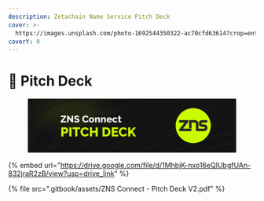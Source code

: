 ```yaml
---
description: Zetachain Name Service Pitch Deck
cover: >-
  https://images.unsplash.com/photo-1692544350322-ac70cfd63614?crop=entropy&cs=srgb&fm=jpg&ixid=M3wxOTcwMjR8MHwxfHJhbmRvbXx8fHx8fHx8fDE2OTQ0MzEzNDd8&ixlib=rb-4.0.3&q=85
coverY: 0
---
```


# 📃 Pitch Deck

<figure><img src=".gitbook/assets/Pitck.jpg" alt=""><figcaption></figcaption></figure>

{% embed url="https://drive.google.com/file/d/1MhbjK-nxo16eQIUbgfUAn-832jraR2zB/view?usp=drive_link" %}



{% file src=".gitbook/assets/ZNS Connect - Pitch Deck V2.pdf" %}
